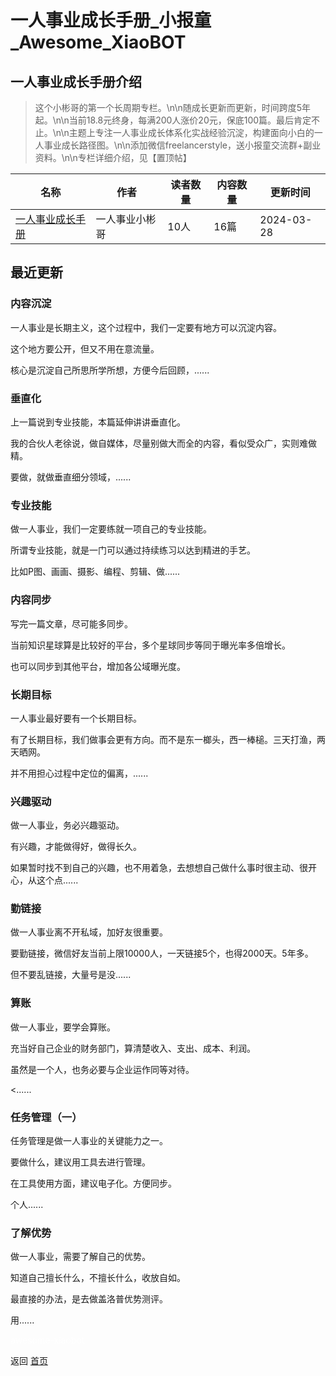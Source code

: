 # 一人事业成长手册_小报童_Awesome_XiaoBOT

## 一人事业成长手册介绍
> 这个小彬哥的第一个长周期专栏。\n\n随成长更新而更新，时间跨度5年起。\n\n当前18.8元终身，每满200人涨价20元，保底100篇。最后肯定不止。\n\n主题上专注一人事业成长体系化实战经验沉淀，构建面向小白的一人事业成长路径图。\n\n添加微信freelancerstyle，送小报童交流群+副业资料。\n\n专栏详细介绍，见【置顶帖】  
  


|名称|作者|读者数量|内容数量|更新时间|
|---|---|---|---|---|
|[一人事业成长手册](https://xiaobot.net/p/onebusiness?refer=9c3f1c95-a052-465a-9902-f6d75080262a)|一人事业小彬哥|10人|16篇|2024-03-28|

## 最近更新
### 内容沉淀

一人事业是长期主义，这个过程中，我们一定要有地方可以沉淀内容。

这个地方要公开，但又不用在意流量。

核心是沉淀自己所思所学所想，方便今后回顾，......

### 垂直化

上一篇说到专业技能，本篇延伸讲讲垂直化。

我的合伙人老徐说，做自媒体，尽量别做大而全的内容，看似受众广，实则难做精。

要做，就做垂直细分领域，......

### 专业技能

做一人事业，我们一定要练就一项自己的专业技能。

所谓专业技能，就是一门可以通过持续练习以达到精进的手艺。

比如P图、画画、摄影、编程、剪辑、做......

### 内容同步

写完一篇文章，尽可能多同步。

当前知识星球算是比较好的平台，多个星球同步等同于曝光率多倍增长。

也可以同步到其他平台，增加各公域曝光度。

### 长期目标

一人事业最好要有一个长期目标。

有了长期目标，我们做事会更有方向。而不是东一榔头，西一棒槌。三天打渔，两天晒网。

并不用担心过程中定位的偏离，......

### 兴趣驱动

做一人事业，务必兴趣驱动。

有兴趣，才能做得好，做得长久。

如果暂时找不到自己的兴趣，也不用着急，去想想自己做什么事时很主动、很开心，从这个点......

### 勤链接

做一人事业离不开私域，加好友很重要。

要勤链接，微信好友当前上限10000人，一天链接5个，也得2000天。5年多。

但不要乱链接，大量号是没......

### 算账

做一人事业，要学会算账。

充当好自己企业的财务部门，算清楚收入、支出、成本、利润。

虽然是一个人，也务必要与企业运作同等对待。

<......

### 任务管理（一）

任务管理是做一人事业的关键能力之一。

要做什么，建议用工具去进行管理。

在工具使用方面，建议电子化。方便同步。

个人......

### 了解优势

做一人事业，需要了解自己的优势。

知道自己擅长什么，不擅长什么，收放自如。

最直接的办法，是去做盖洛普优势测评。

用......


<a href="https://github.com/Reno9527/awesome-xiaobot" style="color: white; text-decoration: none;">awesome-xiaobot</a>

返回 [首页](../README.md)

